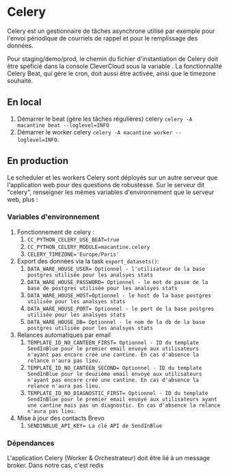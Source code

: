 # Celery

Celery est un gestionnaire de tâches asynchrone utilisé par exemple pour l'envoi périodique de courriels de rappel et pour le remplissage des données.

Pour staging/demo/prod, le chemin du fichier d'instantiation de Celery doit être spéficié dans la console CleverCloud sous la variable . La fonctionnalité Celery Beat, qui gère le cron, doit aussi être activée, ainsi que le timezone souhaité.

## En local

1. Démarrer le beat (gère les tâches régulières) celery `celery -A macantine beat --loglevel=INFO`
1. Démarrer le worker celery `celery -A macantine worker --loglevel=INFO`.

## En production

Le scheduler et les workers Celery sont déployés sur un autre serveur que l'application web pour des questions de robustesse.
Sur le serveur dit "celery", renseigner les mêmes variables d'environnement que le serveur web, plus :

### Variables d'environnement

1. Fonctionnement de celery :
    1. `CC_PYTHON_CELERY_USE_BEAT=true`
    1. `CC_PYTHON_CELERY_MODULE=macantine.celery`
    1. `CELERY_TIMEZONE='Europe/Paris'`
1. Export des données via la task `export_datasets()`:
    1. `DATA_WARE_HOUSE_USER= Optionnel - l'utilisateur de la base postgres utilisée pour les analsyes stats`
    1. `DATA_WARE_HOUSE_PASSWORD= Optionnel - le mot de passe de la base de postgres utilisée pour les analsyes stats`
    1. `DATA_WARE_HOUSE_HOST=Optionnel - le host de la base postgres utilisée pour les analsyes stats`
    1. `DATA_WARE_HOUSE_PORT= Optionnel - le port de la base postgres utilisée pour les analsyes stats`
    1. `DATA_WARE_HOUSE_DB= Optionnel - le nom de la db de la base postgres utilisée pour les analsyes stats`
1. Relances automatiques par email
    1. `TEMPLATE_ID_NO_CANTEEN_FIRST= Optionnel - ID du template SendInBlue pour le premier email envoyé aux utilisateurs n'ayant pas encore créé une cantine. En cas d'absence la relance n'aura pas lieu.`
    1. `TEMPLATE_ID_NO_CANTEEN_SECOND= Optionnel - ID du template SendInBlue pour le deuzième email envoyé aux utilisateurs n'ayant pas encore créé une cantine. En cas d'absence la relance n'aura pas lieu.`
    1. `TEMPLATE_ID_NO_DIAGNOSTIC_FIRST= Optionnel - ID du template SendInBlue pour le premier email envoyé aux utilisateurs ayant une cantine mais pas un diagnostic. En cas d'absence la relance n'aura pas lieu.`
1. Mise à jour des contacts Brevo
    1. `SENDINBLUE_API_KEY= La clé API de SendInBlue`

### Dépendances

L'application Celery (Worker & Orchestrateur) doit être lié à un message broker. Dans notre cas, c'est redis
